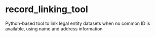 # record_linking_tool
 Python-based tool to link legal entity datasets when no common ID is available, using name and address information
